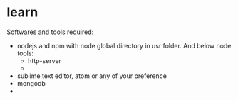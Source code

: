 # learn

Softwares and tools required:
+ nodejs and npm with node global directory in usr folder. And below node tools:
  + http-server
  + 
+ sublime text editor, atom or any of your preference
+ mongodb
+ 